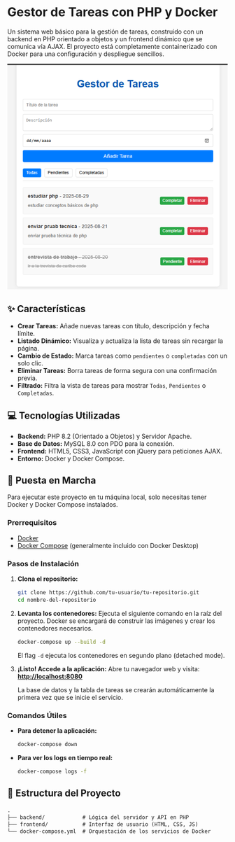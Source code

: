 # Gestor de Tareas con PHP y Docker

Un sistema web básico para la gestión de tareas, construido con un backend en PHP orientado a objetos y un frontend dinámico que se comunica vía AJAX. El proyecto está completamente containerizado con Docker para una configuración y despliegue sencillos.

![Inicio de la aplicación](/doc/image.png)

## ✨ Características

-   **Crear Tareas:** Añade nuevas tareas con título, descripción y fecha límite.
-   **Listado Dinámico:** Visualiza y actualiza la lista de tareas sin recargar la página.
-   **Cambio de Estado:** Marca tareas como `pendientes` o `completadas` con un solo clic.
-   **Eliminar Tareas:** Borra tareas de forma segura con una confirmación previa.
-   **Filtrado:** Filtra la vista de tareas para mostrar `Todas`, `Pendientes` o `Completadas`.

## 💻 Tecnologías Utilizadas

-   **Backend:** PHP 8.2 (Orientado a Objetos) y Servidor Apache.
-   **Base de Datos:** MySQL 8.0 con PDO para la conexión.
-   **Frontend:** HTML5, CSS3, JavaScript con jQuery para peticiones AJAX.
-   **Entorno:** Docker y Docker Compose.

## 🚀 Puesta en Marcha

Para ejecutar este proyecto en tu máquina local, solo necesitas tener Docker y Docker Compose instalados.

### Prerrequisitos

-   [Docker](https://www.docker.com/get-started)
-   [Docker Compose](https://docs.docker.com/compose/install/) (generalmente incluido con Docker Desktop)

### Pasos de Instalación

1.  **Clona el repositorio:**
    ```bash
    git clone https://github.com/tu-usuario/tu-repositorio.git
    cd nombre-del-repositorio
    ```

2.  **Levanta los contenedores:**
    Ejecuta el siguiente comando en la raíz del proyecto. Docker se encargará de construir las imágenes y crear los contenedores necesarios.
    ```bash
    docker-compose up --build -d
    ```
    El flag `-d` ejecuta los contenedores en segundo plano (detached mode).

3.  **¡Listo! Accede a la aplicación:**
    Abre tu navegador web y visita:
    [**http://localhost:8080**](http://localhost:8080)

    La base de datos y la tabla de tareas se crearán automáticamente la primera vez que se inicie el servicio.

### Comandos Útiles

-   **Para detener la aplicación:**
    ```bash
    docker-compose down
    ```
-   **Para ver los logs en tiempo real:**
    ```bash
    docker-compose logs -f
    ```

## 📁 Estructura del Proyecto

```
.
├── backend/            # Lógica del servidor y API en PHP
├── frontend/           # Interfaz de usuario (HTML, CSS, JS)
└── docker-compose.yml  # Orquestación de los servicios de Docker
```